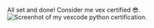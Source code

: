 All set and done! Consider me vex certified 😎.
![Screenhot of my vexcode python certification.](https://i.imgur.com/BAw2T76.png)
